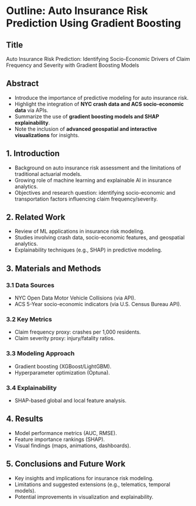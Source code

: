 
# Outline: Auto Insurance Risk Prediction Using Gradient Boosting

## Title
Auto Insurance Risk Prediction: Identifying Socio-Economic Drivers of Claim Frequency and Severity with Gradient Boosting Models

## Abstract
- Introduce the importance of predictive modeling for auto insurance risk.
- Highlight the integration of **NYC crash data and ACS socio-economic data** via APIs.
- Summarize the use of **gradient boosting models and SHAP explainability**.
- Note the inclusion of **advanced geospatial and interactive visualizations** for insights.

## 1. Introduction
- Background on auto insurance risk assessment and the limitations of traditional actuarial models.
- Growing role of machine learning and explainable AI in insurance analytics.
- Objectives and research question: identifying socio-economic and transportation factors influencing claim frequency/severity.

## 2. Related Work
- Review of ML applications in insurance risk modeling.
- Studies involving crash data, socio-economic features, and geospatial analytics.
- Explainability techniques (e.g., SHAP) in predictive modeling.

## 3. Materials and Methods
### 3.1 Data Sources
- NYC Open Data Motor Vehicle Collisions (via API).
- ACS 5-Year socio-economic indicators (via U.S. Census Bureau API).
### 3.2 Key Metrics
- Claim frequency proxy: crashes per 1,000 residents.
- Claim severity proxy: injury/fatality ratios.
### 3.3 Modeling Approach
- Gradient boosting (XGBoost/LightGBM).
- Hyperparameter optimization (Optuna).
### 3.4 Explainability
- SHAP-based global and local feature analysis.

## 4. Results
- Model performance metrics (AUC, RMSE).
- Feature importance rankings (SHAP).
- Visual findings (maps, animations, dashboards).

## 5. Conclusions and Future Work
- Key insights and implications for insurance risk modeling.
- Limitations and suggested extensions (e.g., telematics, temporal models).
- Potential improvements in visualization and explainability.
